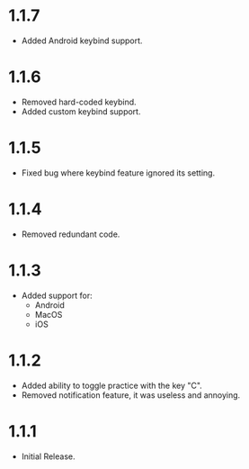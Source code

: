 # 1.1.7

- Added Android keybind support.

# 1.1.6

- Removed hard-coded keybind.
- Added custom keybind support.

# 1.1.5

- Fixed bug where keybind feature ignored its setting.

# 1.1.4

- Removed redundant code.

# 1.1.3

- Added support for:
    + Android
    + MacOS
    + iOS

# 1.1.2

- Added ability to toggle practice with the key "C".
- Removed notification feature, it was useless and annoying.

# 1.1.1

- Initial Release.
